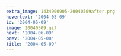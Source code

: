 ```yaml
---
extra_image: 1434900905-20040509after.png
hovertext: '2004-05-09'
id: '2004-05-09'
image: 20040509.gif
next: '2004-06-09'
prev: '2004-05-08'
title: '2004-05-09'
---
```

